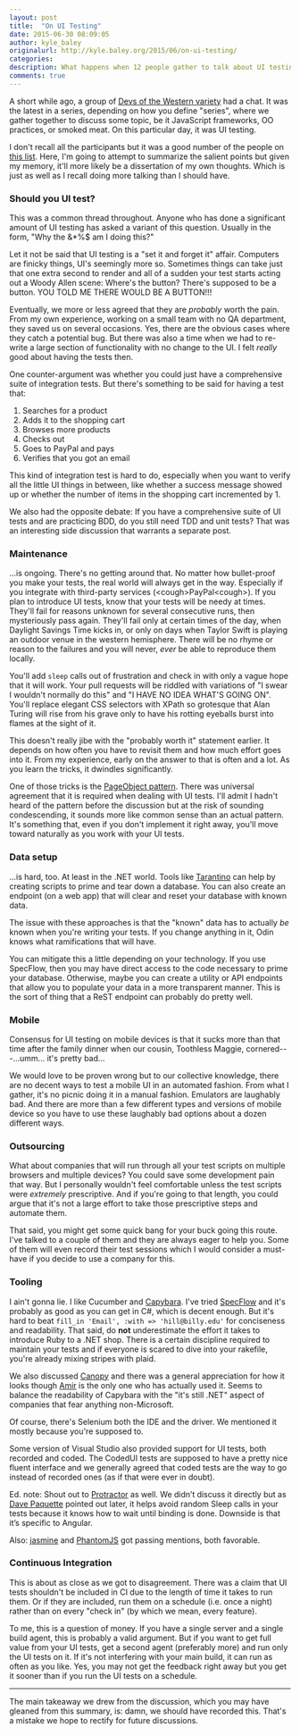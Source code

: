 ```yaml
---
layout: post
title:  "On UI Testing"
date: 2015-06-30 08:09:05
author: kyle_baley 
originalurl: http://kyle.baley.org/2015/06/on-ui-testing/
categories:
description: What happens when 12 people gather to talk about UI testing?
comments: true
---
```


A short while ago, a group of [Devs of the Western variety](http://www.westerndevs.com) had a chat. It was the latest in a series, depending on how you define "series", where we gather together to discuss some topic, be it JavaScript frameworks, OO practices, or smoked meat. On this particular day, it was UI testing.

I don't recall all the participants but it was a good number of the people on [this list](http://www.westerndevs.com/about/). Here, I'm going to attempt to summarize the salient points but given my memory, it'll more likely be a dissertation of my own thoughts. Which is just as well as I recall doing more talking than I should have.

### Should you UI test?

This was a common thread throughout. Anyone who has done a significant amount of UI testing has asked a variant of this question. Usually in the form, "Why the &*%$ am I doing this?"

Let it not be said that UI testing is a "set it and forget it" affair. Computers are finicky things, UI's seemingly more so. Sometimes things can take just that one extra second to render and all of a sudden your test starts acting out a Woody Allen scene: Where's the button? There's supposed to be a button. YOU TOLD ME THERE WOULD BE A BUTTON!!!

Eventually, we more or less agreed that they are _probably_ worth the pain. From my own experience, working on a small team with no QA department, they saved us on several occasions. Yes, there are the obvious cases where they catch a potential bug. But there was also a time when we had to re-write a large section of functionality with no change to the UI. I felt _really_ good about having the tests then.

One counter-argument was whether you could just have a comprehensive suite of integration tests. But there's something to be said for having a test that:

1) Searches for a product
2) Adds it to the shopping cart
3) Browses more products
4) Checks out
5) Goes to PayPal and pays
6) Verifies that you got an email

This kind of integration test is hard to do, especially when you want to verify all the little UI things in between, like whether a success message showed up or whether the number of items in the shopping cart incremented by 1.

We also had the opposite debate: If you have a comprehensive suite of UI tests and are practicing BDD, do you still need TDD and unit tests? That was an interesting side discussion that warrants a separate post.

### Maintenance

...is ongoing. There's no getting around that. No matter how bullet-proof you make your tests, the real world will always get in the way. Especially if you integrate with third-party services (&lt;cough&gt;PayPal&lt;cough&gt;). If you plan to introduce UI tests, know that your tests will be needy at times. They'll fail for reasons unknown for several consecutive runs, then mysteriously pass again. They'll fail only at certain times of the day, when Daylight Savings Time kicks in, or only on days when Taylor Swift is playing an outdoor venue in the western hemisphere. There will be no rhyme or reason to the failures and you will never, _ever_ be able to reproduce them locally.

You'll add `sleep` calls out of frustration and check in with only a vague hope that it will work. Your pull requests will be riddled with variations of "I swear I wouldn't normally do this" and "I HAVE NO IDEA WHAT'S GOING ON". You'll replace elegant CSS selectors with XPath so grotesque that Alan Turing will rise from his grave only to have his rotting eyeballs burst into flames at the sight of it.

This doesn't really jibe with the "probably worth it" statement earlier. It depends on how often you have to revisit them and how much effort goes into it. From my experience, early on the answer to that is often and a lot. As you learn the tricks, it dwindles significantly.

One of those tricks is the [PageObject pattern](http://martinfowler.com/bliki/PageObject.html). There was universal agreement that it is required when dealing with UI tests. I'll admit I hadn't heard of the pattern before the discussion but at the risk of sounding condescending, it sounds more like common sense than an actual pattern. It's something that, even if you don't implement it right away, you'll move toward naturally as you work with your UI tests.

### Data setup

...is hard, too. At least in the .NET world. Tools like [Tarantino](https://github.com/HeadspringLabs/Tarantino) can help by creating scripts to prime and tear down a database. You can also create an endpoint (on a web app) that will clear and reset your database with known data.

The issue with these approaches is that the "known" data has to actually _be_ known when you're writing your tests. If you change anything in it, Odin knows what ramifications that will have.

You can mitigate this a little depending on your technology. If you use SpecFlow, then you may have direct access to the code necessary to prime your database. Otherwise, maybe you can create a utility or API endpoints that allow you to populate your data in a more transparent manner. This is the sort of thing that a ReST endpoint can probably do pretty well.

### Mobile

Consensus for UI testing on mobile devices is that it sucks more than that time after the family dinner when our cousin, Toothless Maggie, cornered---...umm... it's pretty bad...

We would love to be proven wrong but to our collective knowledge, there are no decent ways to test a mobile UI in an automated fashion. From what I gather, it's no picnic doing it in a manual fashion. Emulators are laughably bad. And there are more than a few different types and versions of mobile device so you have to use these laughably bad options about a dozen different ways.

### Outsourcing

What about companies that will run through all your test scripts on multiple browsers and multiple devices? You could save some development pain that way. But I personally wouldn't feel comfortable unless the test scripts were _extremely_ prescriptive. And if you're going to that length, you could argue that it's not a large effort to take those prescriptive steps and automate them.

That said, you might get some quick bang for your buck going this route. I've talked to a couple of them and they are always eager to help you. Some of them will even record their test sessions which I would consider a must-have if you decide to use a company for this.

### Tooling

I ain't gonna lie. I like Cucumber and [Capybara](https://github.com/jnicklas/capybara). I've tried [SpecFlow](http://www.specflow.org/) and it's probably as good as you can get in C#, which is decent enough. But it's hard to beat `fill_in 'Email', :with => 'hill@billy.edu'` for conciseness and readability. That said, do **not** underestimate the effort it takes to introduce Ruby to a .NET shop. There is a certain discipline required to maintain your tests and if everyone is scared to dive into your rakefile, you're already mixing stripes with plaid.

We also discussed [Canopy](http://lefthandedgoat.github.io/canopy/) and there was a general appreciation for how it looks though [Amir](/bios/amir_barylko) is the only one who has actually used it. Seems to balance the readability of Capybara with the "it's still .NET" aspect of companies that fear anything non-Microsoft.

Of course, there's Selenium both the IDE and the driver. We mentioned it mostly because you're supposed to.

Some version of Visual Studio also provided support for UI tests, both recorded and coded. The CodedUI tests are supposed to have a pretty nice fluent interface and we generally agreed that coded tests are the way to go instead of recorded ones (as if that were ever in doubt).

Ed. note: Shout out to [Protractor](https://angular.github.io/protractor/#/) as well. We didn’t discuss it directly but as [Dave Paquette](http://www.westerndevs.com/bios/dave_paquette/) pointed out later, it helps avoid random Sleep calls in your tests because it knows how to wait until binding is done. Downside is that it’s specific to Angular.

Also: [jasmine](http://jasmine.github.io/) and [PhantomJS](http://phantomjs.org/) got passing mentions, both favorable.

### Continuous Integration

This is about as close as we got to disagreement. There was a claim that UI tests shouldn't be included in CI due to the length of time it takes to run them. Or if they are included, run them on a schedule (i.e. once a night) rather than on every "check in" (by which we mean, every feature).

To me, this is a question of money. If you have a single server and a single build agent, this is probably a valid argument. But if you want to get full value from your UI tests, get a second agent (preferably more) and run only the UI tests on it. If it's not interfering with your main build, it can run as often as you like. Yes, you may not get the feedback right away but you get it sooner than if you run the UI tests on a schedule.

***

The main takeaway we drew from the discussion, which you may have gleaned from this summary, is: damn, we should have recorded this. That's a mistake we hope to rectify for future discussions.